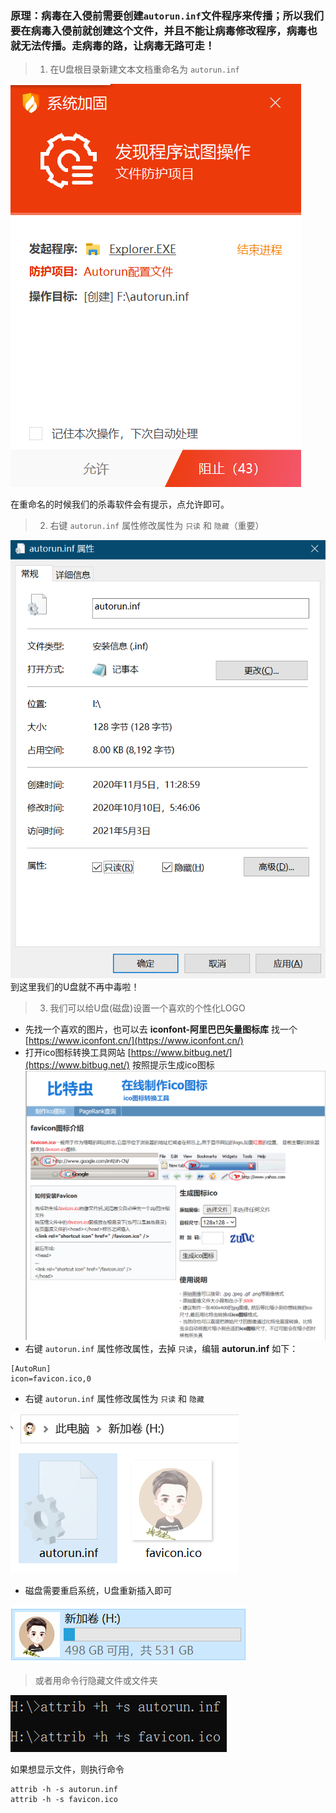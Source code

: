 ### 原理：病毒在入侵前需要创建`autorun.inf`文件程序来传播；所以我们要在病毒入侵前就创建这个文件，并且不能让病毒修改程序，病毒也就无法传播。走病毒的路，让病毒无路可走！

> 1. 在U盘根目录新建文本文档重命名为 `autorun.inf`

![](imgs/warn.png)

在重命名的时候我们的杀毒软件会有提示，点允许即可。

> 2. 右键 `autorun.inf` 属性修改属性为 `只读` 和 `隐藏`（重要）

![](imgs/attrib.png)
到这里我们的U盘就不再中毒啦！
> 3. 我们可以给U盘(磁盘)设置一个喜欢的个性化LOGO

- 先找一个喜欢的图片，也可以去 **iconfont-阿里巴巴矢量图标库** 找一个 [https://www.iconfont.cn/](https://www.iconfont.cn/)
- 打开ico图标转换工具网站 [https://www.bitbug.net/](https://www.bitbug.net/) 按照提示生成ico图标
![](imgs/bitbug.net.png)
- 右键 `autorun.inf` 属性修改属性，去掉 `只读`，编辑 **autorun.inf** 如下：
```text
[AutoRun]
icon=favicon.ico,0
```
- 右键 `autorun.inf` 属性修改属性为 `只读` 和 `隐藏`

![](imgs/files.png)
- 磁盘需要重启系统，U盘重新插入即可

![](imgs/pan-logo.png)
> 或者用命令行隐藏文件或文件夹

![](imgs/attrib-cmd.png)

如果想显示文件，则执行命令
```
attrib -h -s autorun.inf
attrib -h -s favicon.ico
```
